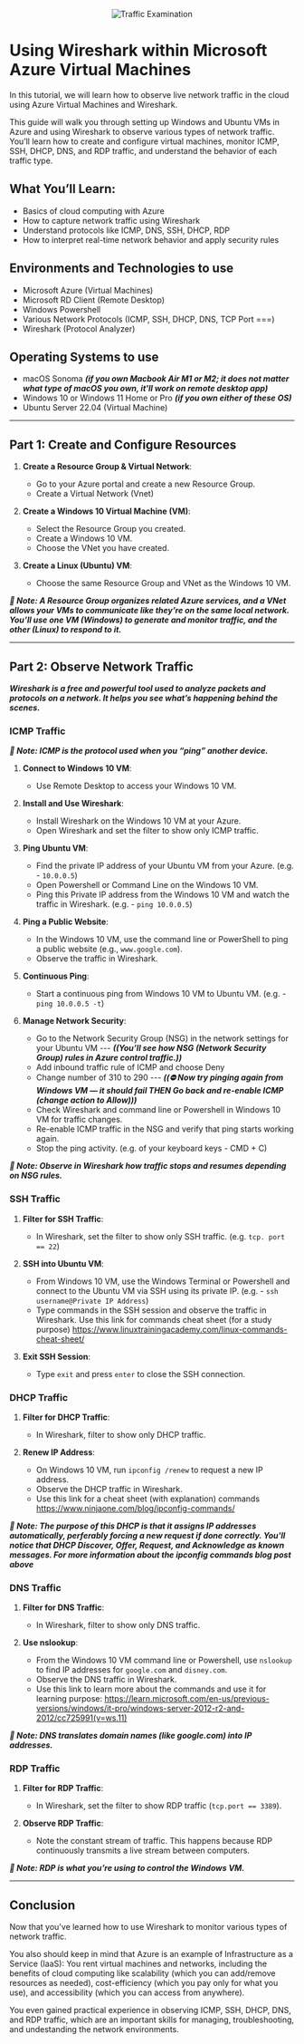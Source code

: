 <p align="center">
<img src="https://i.imgur.com/Ua7udoS.png" alt="Traffic Examination"/>
</p>

<h1>Using Wireshark within Microsoft Azure Virtual Machines</h1>
<p>In this tutorial, we will learn how to observe live network traffic in the cloud using Azure Virtual Machines and Wireshark. 
   
   This guide will walk you through setting up Windows and Ubuntu VMs in Azure and using Wireshark to observe various types of network traffic. You’ll learn how to create and configure virtual machines, monitor ICMP, SSH, DHCP, DNS, and RDP traffic, and understand the behavior of each traffic type.</p>

<h2>What You’ll Learn:</h2>

- Basics of cloud computing with Azure
- How to capture network traffic using Wireshark
- Understand protocols like ICMP, DNS, SSH, DHCP, RDP
- How to interpret real-time network behavior and apply security rules

<h2>Environments and Technologies to use</h2>

- Microsoft Azure (Virtual Machines)
- Microsoft RD Client (Remote Desktop)
- Windows Powershell
- Various Network Protocols (ICMP, SSH, DHCP, DNS, TCP Port ===)
- Wireshark (Protocol Analyzer)

<h2>Operating Systems to use</h2>

- macOS Sonoma ***(if you own Macbook Air M1 or M2; it does not matter what type of macOS you own, it'll work on remote desktop app)***
- Windows 10 or Windows 11 Home or Pro ***(if you own either of these OS)***
- Ubuntu Server 22.04 (Virtual Machine)

-----

## Part 1: Create and Configure Resources

1. **Create a Resource Group & Virtual Network**:
   - Go to your Azure portal and create a new Resource Group.
   - Create a Virtual Network (Vnet)

2. **Create a Windows 10 Virtual Machine (VM)**:
   - Select the Resource Group you created.
   - Create a Windows 10 VM.
   - Choose the VNet you have created.

3. **Create a Linux (Ubuntu) VM**:
   - Choose the same Resource Group and VNet as the Windows 10 VM.
  
***📖 Note: A Resource Group organizes related Azure services, and a VNet allows your VMs to communicate like they’re on the same local network. You’ll use one VM (Windows) to generate and monitor traffic, and the other (Linux) to respond to it.***
  
-----

## Part 2: Observe Network Traffic

***Wireshark is a free and powerful tool used to analyze packets and protocols on a network. It helps you see what’s happening behind the scenes.***

### ICMP Traffic

***📖 Note: ICMP is the protocol used when you “ping” another device.***

1. **Connect to Windows 10 VM**:
   - Use Remote Desktop to access your Windows 10 VM.

2. **Install and Use Wireshark**:
   - Install Wireshark on the Windows 10 VM at your Azure.
   - Open Wireshark and set the filter to show only ICMP traffic.

3. **Ping Ubuntu VM**:
   - Find the private IP address of your Ubuntu VM from your Azure. (e.g. - `10.0.0.5`)
   - Open Powershell or Command Line on the Windows 10 VM.
   - Ping this Private IP address from the Windows 10 VM and watch the traffic in Wireshark. (e.g. - `ping 10.0.0.5`)

4. **Ping a Public Website**:
   - In the Windows 10 VM, use the command line or PowerShell to ping a public website (e.g., `www.google.com`).
   - Observe the traffic in Wireshark.

5. **Continuous Ping**:
   - Start a continuous ping from Windows 10 VM to Ubuntu VM. (e.g. - `ping 10.0.0.5 -t`)

6. **Manage Network Security**:
   - Go to the Network Security Group (NSG) in the network settings for your Ubuntu VM --- ***((You’ll see how NSG (Network Security Group) rules in Azure control traffic.))***
   - Add inbound traffic rule of ICMP and choose Deny
   - Change number of 310 to 290 --- ***((⛔ Now try pinging again from Windows VM — it should fail THEN Go back and re-enable ICMP (change action to Allow)))***
   - Check Wireshark and command line or Powershell in Windows 10 VM for traffic changes.
   - Re-enable ICMP traffic in the NSG and verify that ping starts working again.
   - Stop the ping activity. (e.g. of your keyboard keys - CMD + C)

***📖 Note: Observe in Wireshark how traffic stops and resumes depending on NSG rules.***

### SSH Traffic

1. **Filter for SSH Traffic**:
   - In Wireshark, set the filter to show only SSH traffic. (e.g. `tcp. port == 22`)

2. **SSH into Ubuntu VM**:
   - From Windows 10 VM, use the Windows Terminal or Powershell and connect to the Ubuntu VM via SSH using its private IP. (e.g. - `ssh username@Private IP Address`) 
   - Type commands in the SSH session and observe the traffic in Wireshark. Use this link for commands cheat sheet (for a study purpose) https://www.linuxtrainingacademy.com/linux-commands-cheat-sheet/

3. **Exit SSH Session**:
   - Type `exit` and press `enter` to close the SSH connection.

### DHCP Traffic

1. **Filter for DHCP Traffic**:
   - In Wireshark, filter to show only DHCP traffic.

2. **Renew IP Address**:
   - On Windows 10 VM, run `ipconfig /renew` to request a new IP address.
   - Observe the DHCP traffic in Wireshark.
   - Use this link for a cheat sheet (with explanation) commands https://www.ninjaone.com/blog/ipconfig-commands/
  
***📖 Note: The purpose of this DHCP is that it assigns IP addresses automatically, perferably forcing a new request if done correctly. You'll notice that DHCP Discover, Offer, Request, and Acknowledge as known messages. For more information about the ipconfig commands blog post above***

### DNS Traffic

1. **Filter for DNS Traffic**:
   - In Wireshark, filter to show only DNS traffic.

2. **Use nslookup**:
   - From the Windows 10 VM command line or Powershell, use `nslookup` to find IP addresses for `google.com` and `disney.com`.
   - Observe the DNS traffic in Wireshark.
   - Use this link to learn more about the commands and use it for learning purpose: https://learn.microsoft.com/en-us/previous-versions/windows/it-pro/windows-server-2012-r2-and-2012/cc725991(v=ws.11)
  
***📖 Note: DNS translates domain names (like google.com) into IP addresses.***

### RDP Traffic

1. **Filter for RDP Traffic**:
   - In Wireshark, set the filter to show RDP traffic (`tcp.port == 3389`).

2. **Observe RDP Traffic**:
   - Note the constant stream of traffic. This happens because RDP continuously transmits a live stream between computers.
  
***📖 Note: RDP is what you’re using to control the Windows VM.***
  
-----

## Conclusion

Now that you've learned how to use Wireshark to monitor various types of network traffic. 

You also should keep in mind that Azure is an example of Infrastructure as a Service (IaaS): You rent virtual machines and networks, including the benefits of cloud computing like scalability (which you can add/remove resources as needed), cost-efficiency (which you pay only for what you use), and accessibility (which you can access from anywhere). 

You even gained practical experience in observing ICMP, SSH, DHCP, DNS, and RDP traffic, which are an important skills for managing, troubleshooting, and undestanding the network environments.
